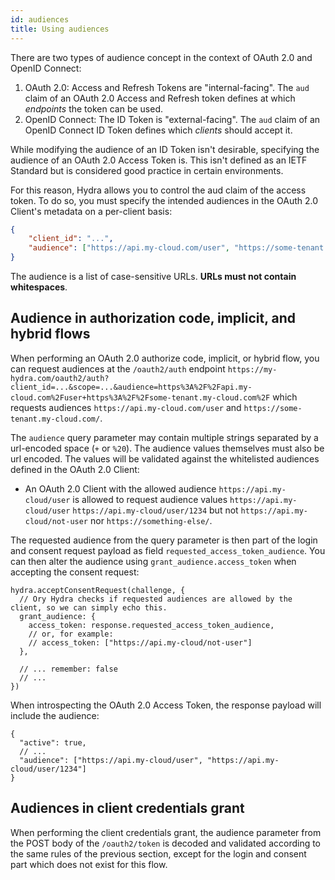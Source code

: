 ```yaml
---
id: audiences
title: Using audiences
---
```


There are two types of audience concept in the context of OAuth 2.0 and OpenID Connect:

1. OAuth 2.0: Access and Refresh Tokens are "internal-facing". The `aud` claim of an OAuth 2.0 Access and Refresh token defines at
   which _endpoints_ the token can be used.
2. OpenID Connect: The ID Token is "external-facing". The `aud` claim of an OpenID Connect ID Token defines which _clients_ should
   accept it.

While modifying the audience of an ID Token isn't desirable, specifying the audience of an OAuth 2.0 Access Token is. This isn't
defined as an IETF Standard but is considered good practice in certain environments.

For this reason, Hydra allows you to control the aud claim of the access token. To do so, you must specify the intended audiences
in the OAuth 2.0 Client's metadata on a per-client basis:

```json
{
    "client_id": "...",
    "audience": ["https://api.my-cloud.com/user", "https://some-tenant.my-cloud.com/"]
}
```

The audience is a list of case-sensitive URLs. **URLs must not contain whitespaces**.

## Audience in authorization code, implicit, and hybrid flows

When performing an OAuth 2.0 authorize code, implicit, or hybrid flow, you can request audiences at the `/oauth2/auth` endpoint
`https://my-hydra.com/oauth2/auth?client_id=...&scope=...&audience=https%3A%2F%2Fapi.my-cloud.com%2Fuser+https%3A%2F%2Fsome-tenant.my-cloud.com%2F`
which requests audiences `https://api.my-cloud.com/user` and `https://some-tenant.my-cloud.com/`.

The `audience` query parameter may contain multiple strings separated by a url-encoded space (`+` or `%20`). The audience values
themselves must also be url encoded. The values will be validated against the whitelisted audiences defined in the OAuth 2.0
Client:

- An OAuth 2.0 Client with the allowed audience `https://api.my-cloud/user` is allowed to request audience values
  `https://api.my-cloud/user` `https://api.my-cloud/user/1234` but not `https://api.my-cloud/not-user` nor
  `https://something-else/`.

The requested audience from the query parameter is then part of the login and consent request payload as field
`requested_access_token_audience`. You can then alter the audience using `grant_audience.access_token` when accepting the consent
request:

```
hydra.acceptConsentRequest(challenge, {
  // Ory Hydra checks if requested audiences are allowed by the client, so we can simply echo this.
  grant_audience: {
    access_token: response.requested_access_token_audience,
    // or, for example:
    // access_token: ["https://api.my-cloud/not-user"]
  },

  // ... remember: false
  // ...
})
```

When introspecting the OAuth 2.0 Access Token, the response payload will include the audience:

```
{
  "active": true,
  // ...
  "audience": ["https://api.my-cloud/user", "https://api.my-cloud/user/1234"]
}
```

## Audiences in client credentials grant

When performing the client credentials grant, the audience parameter from the POST body of the `/oauth2/token` is decoded and
validated according to the same rules of the previous section, except for the login and consent part which does not exist for this
flow.